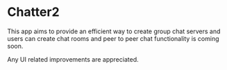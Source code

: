 # Chatter2
This app aims to provide an efficient way to create group chat servers and users can create chat rooms and peer to peer chat functionality is coming soon.

Any UI related improvements are appreciated.
